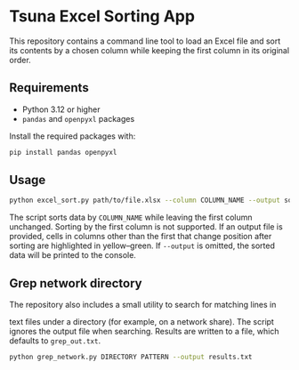 # Tsuna Excel Sorting App

This repository contains a command line tool to load an Excel file and sort its
contents by a chosen column while keeping the first column in its original order.

## Requirements

- Python 3.12 or higher
- `pandas` and `openpyxl` packages

Install the required packages with:

```bash
pip install pandas openpyxl
```

## Usage

```bash
python excel_sort.py path/to/file.xlsx --column COLUMN_NAME --output sorted.xlsx
```

The script sorts data by `COLUMN_NAME` while leaving the first column unchanged.
Sorting by the first column is not supported. If an output file is provided,
cells in columns other than the first that change position after sorting are
highlighted in yellow–green. If `--output` is omitted, the sorted data will be
printed to the console.

## Grep network directory

The repository also includes a small utility to search for matching lines in

text files under a directory (for example, on a network share). The script
ignores the output file when searching. Results are written to a file, which
defaults to `grep_out.txt`.


```bash
python grep_network.py DIRECTORY PATTERN --output results.txt
```



